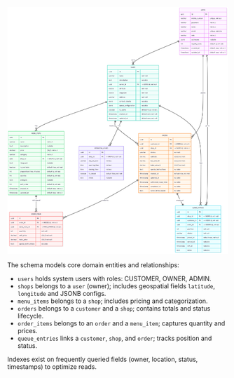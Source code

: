 ![Database Schema](./images/database-schema.png)

The schema models core domain entities and relationships:
- `users` holds system users with roles: CUSTOMER, OWNER, ADMIN.
- `shops` belongs to a `user` (owner); includes geospatial fields `latitude`, `longitude` and JSONB configs.
- `menu_items` belongs to a `shop`; includes pricing and categorization.
- `orders` belongs to a `customer` and a `shop`; contains totals and status lifecycle.
- `order_items` belongs to an `order` and a `menu_item`; captures quantity and prices.
- `queue_entries` links a `customer`, `shop`, and `order`; tracks position and status.

Indexes exist on frequently queried fields (owner, location, status, timestamps) to optimize reads.